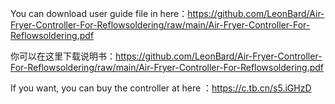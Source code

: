 You can download user guide file in here：https://github.com/LeonBard/Air-Fryer-Controller-For-Reflowsoldering/raw/main/Air-Fryer-Controller-For-Reflowsoldering.pdf

你可以在这里下载说明书：https://github.com/LeonBard/Air-Fryer-Controller-For-Reflowsoldering/raw/main/Air-Fryer-Controller-For-Reflowsoldering.pdf

If you want, you can buy the controller at here ：https://c.tb.cn/s5.iGHzD
